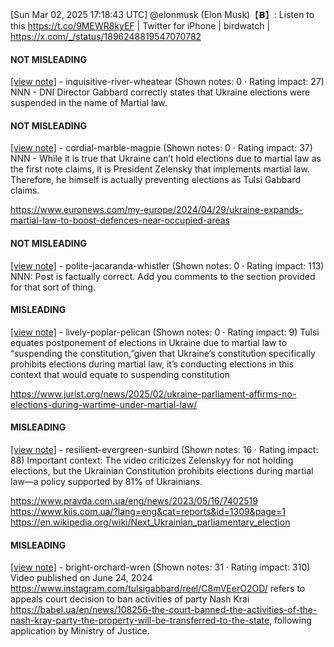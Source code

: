 [Sun Mar 02, 2025 17:18:43 UTC] @elonmusk (Elon Musk)【𝗕】: Listen to this   https://t.co/9MEWR8kyEF | Twitter for iPhone | birdwatch | https://x.com/_/status/1896248819547070782

#### NOT MISLEADING

[[view note]](https://x.com/i/birdwatch/n/1896294443344670736) - inquisitive-river-wheatear (Shown notes: 0 · Rating impact: 27)
NNN - DNI Director Gabbard correctly states that Ukraine elections were suspended in the name of Martial law.

#### NOT MISLEADING

[[view note]](https://x.com/i/birdwatch/n/1896294150057627679) - cordial-marble-magpie (Shown notes: 0 · Rating impact: 37)
NNN - While it is true that Ukraine can’t hold elections due to martial law as the first note claims, it is President Zelensky that implements martial law. Therefore, he himself is actually preventing elections as Tulsi Gabbard claims.

https://www.euronews.com/my-europe/2024/04/29/ukraine-expands-martial-law-to-boost-defences-near-occupied-areas

#### NOT MISLEADING

[[view note]](https://x.com/i/birdwatch/n/1896283906208641327) - polite-jacaranda-whistler (Shown notes: 0 · Rating impact: 113)
NNN:  Post is factually correct.  Add you comments to the section provided for that sort of thing.

#### MISLEADING

[[view note]](https://x.com/i/birdwatch/n/1896314815947444471) - lively-poplar-pelican (Shown notes: 0 · Rating impact: 9)
Tulsi equates postponement of elections in Ukraine due to martial law to “suspending the constitution,”given that Ukraine’s constitution specifically prohibits elections during martial law, it’s conducting elections in this context that would equate to suspending constitution

https://www.jurist.org/news/2025/02/ukraine-parliament-affirms-no-elections-during-wartime-under-martial-law/

#### MISLEADING

[[view note]](https://x.com/i/birdwatch/n/1896292703001837729) - resilient-evergreen-sunbird (Shown notes: 16 · Rating impact: 88)
Important context: The video criticizes Zelenskyy for not holding elections, but the Ukrainian Constitution prohibits elections during martial law—a policy supported by 81% of Ukrainians.

https://www.pravda.com.ua/eng/news/2023/05/16/7402519
https://www.kiis.com.ua/?lang=eng&cat=reports&id=1309&page=1
https://en.wikipedia.org/wiki/Next_Ukrainian_parliamentary_election

#### MISLEADING

[[view note]](https://x.com/i/birdwatch/n/1896272643965514120) - bright-orchard-wren (Shown notes: 31 · Rating impact: 310)
Video published on June 24, 2024 https://www.instagram.com/tulsigabbard/reel/C8mVEerO2OD/ refers to appeals court decision to ban activities of party Nash Krai https://babel.ua/en/news/108256-the-court-banned-the-activities-of-the-nash-kray-party-the-property-will-be-transferred-to-the-state, following application by  Ministry of Justice.
